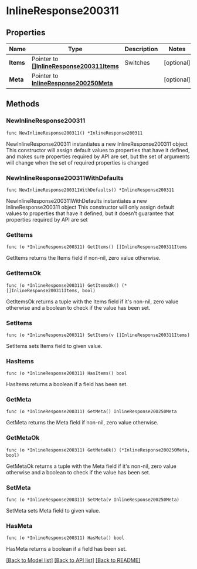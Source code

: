 # InlineResponse200311

## Properties

Name | Type | Description | Notes
------------ | ------------- | ------------- | -------------
**Items** | Pointer to [**[]InlineResponse200311Items**](InlineResponse200311Items.md) | Switches | [optional] 
**Meta** | Pointer to [**InlineResponse200250Meta**](InlineResponse200250Meta.md) |  | [optional] 

## Methods

### NewInlineResponse200311

`func NewInlineResponse200311() *InlineResponse200311`

NewInlineResponse200311 instantiates a new InlineResponse200311 object
This constructor will assign default values to properties that have it defined,
and makes sure properties required by API are set, but the set of arguments
will change when the set of required properties is changed

### NewInlineResponse200311WithDefaults

`func NewInlineResponse200311WithDefaults() *InlineResponse200311`

NewInlineResponse200311WithDefaults instantiates a new InlineResponse200311 object
This constructor will only assign default values to properties that have it defined,
but it doesn't guarantee that properties required by API are set

### GetItems

`func (o *InlineResponse200311) GetItems() []InlineResponse200311Items`

GetItems returns the Items field if non-nil, zero value otherwise.

### GetItemsOk

`func (o *InlineResponse200311) GetItemsOk() (*[]InlineResponse200311Items, bool)`

GetItemsOk returns a tuple with the Items field if it's non-nil, zero value otherwise
and a boolean to check if the value has been set.

### SetItems

`func (o *InlineResponse200311) SetItems(v []InlineResponse200311Items)`

SetItems sets Items field to given value.

### HasItems

`func (o *InlineResponse200311) HasItems() bool`

HasItems returns a boolean if a field has been set.

### GetMeta

`func (o *InlineResponse200311) GetMeta() InlineResponse200250Meta`

GetMeta returns the Meta field if non-nil, zero value otherwise.

### GetMetaOk

`func (o *InlineResponse200311) GetMetaOk() (*InlineResponse200250Meta, bool)`

GetMetaOk returns a tuple with the Meta field if it's non-nil, zero value otherwise
and a boolean to check if the value has been set.

### SetMeta

`func (o *InlineResponse200311) SetMeta(v InlineResponse200250Meta)`

SetMeta sets Meta field to given value.

### HasMeta

`func (o *InlineResponse200311) HasMeta() bool`

HasMeta returns a boolean if a field has been set.


[[Back to Model list]](../README.md#documentation-for-models) [[Back to API list]](../README.md#documentation-for-api-endpoints) [[Back to README]](../README.md)


